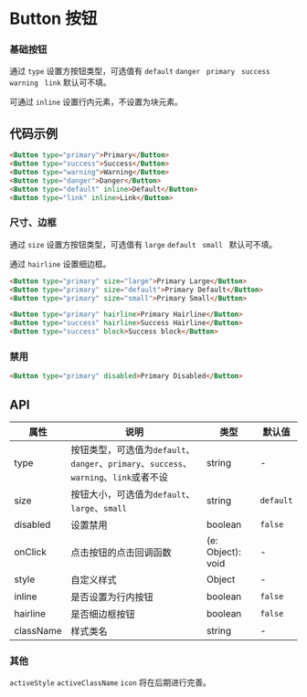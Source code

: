 
# Button 按钮

### 基础按钮

通过 `type` 设置方按钮类型，可选值有 `default` `danger ` `primary ` `success ` `warning ` `link` 默认可不填。

可通过 `inline` 设置行内元素，不设置为块元素。

## 代码示例
```html
<Button type="primary">Primary</Button>
<Button type="success">Success</Button>
<Button type="warning">Warning</Button>
<Button type="danger">Danger</Button>
<Button type="default" inline>Default</Button>
<Button type="link" inline>Link</Button>
```

### 尺寸、边框

通过 `size` 设置方按钮类型，可选值有 `large` `default ` `small ` 默认可不填。

通过 `hairline` 设置细边框。

```html
<Button type="primary" size="large">Primary Large</Button>
<Button type="primary" size="default">Primary Default</Button>
<Button type="primary" size="small">Primary Small</Button>

<Button type="primary" hairline>Primary Hairline</Button>
<Button type="success" hairline>Success Hairline</Button>
<Button type="success" block>Success block</Button>
```

### 禁用

```html
<Button type="primary" disabled>Primary Disabled</Button>
```

## API

属性 | 说明 | 类型 | 默认值
----|-----|------|------
| type    | 按钮类型，可选值为`default`、`danger`、`primary`、`success`、`warning`、`link`或者不设  | string | - |
| size    | 按钮大小，可选值为`default`、`large`、`small` | string | `default`|
| disabled   | 设置禁用  | boolean | `false`  |
| onClick    | 点击按钮的点击回调函数 | (e: Object): void | - |
| style    | 自定义样式 |   Object  | - |
| inline     | 是否设置为行内按钮  | boolean | `false` |
| hairline     | 是否细边框按钮  | boolean | `false` |
| className |  样式类名 | string | - |

<!-- | activeStyle  | ~~点击反馈的自定义样式 (设为 false 时表示禁止点击反馈)~~ | {}/false | {} | -->
<!-- | activeClassName  | ~~点击反馈的自定义类名~~ | string |  | -->
<!-- | loading	   | ~~设置按钮载入状态~~	  | boolean	 | false | -->
<!-- | icon  | ~~可以是 [Icon]组件里内置的某个 icon 的 type 值，也可以是任意合法的 ReactElement (注意: `loading`设置后此项设置失效)~~ | `string`/`React.Element` | -  | -->

### 其他

`activeStyle` `activeClassName` `icon` 将在后期进行完善。
